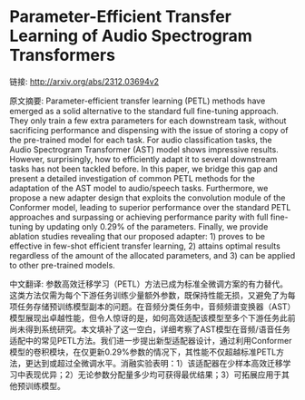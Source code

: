 # Parameter-Efficient Transfer Learning of Audio Spectrogram Transformers

链接: http://arxiv.org/abs/2312.03694v2

原文摘要:
Parameter-efficient transfer learning (PETL) methods have emerged as a solid
alternative to the standard full fine-tuning approach. They only train a few
extra parameters for each downstream task, without sacrificing performance and
dispensing with the issue of storing a copy of the pre-trained model for each
task. For audio classification tasks, the Audio Spectrogram Transformer (AST)
model shows impressive results. However, surprisingly, how to efficiently adapt
it to several downstream tasks has not been tackled before. In this paper, we
bridge this gap and present a detailed investigation of common PETL methods for
the adaptation of the AST model to audio/speech tasks. Furthermore, we propose
a new adapter design that exploits the convolution module of the Conformer
model, leading to superior performance over the standard PETL approaches and
surpassing or achieving performance parity with full fine-tuning by updating
only 0.29% of the parameters. Finally, we provide ablation studies revealing
that our proposed adapter: 1) proves to be effective in few-shot efficient
transfer learning, 2) attains optimal results regardless of the amount of the
allocated parameters, and 3) can be applied to other pre-trained models.

中文翻译:
参数高效迁移学习（PETL）方法已成为标准全微调方案的有力替代。这类方法仅需为每个下游任务训练少量额外参数，既保持性能无损，又避免了为每项任务存储预训练模型副本的问题。在音频分类任务中，音频频谱变换器（AST）模型展现出卓越性能，但令人惊讶的是，如何高效适配该模型至多个下游任务此前尚未得到系统研究。本文填补了这一空白，详细考察了AST模型在音频/语音任务适配中的常见PETL方法。我们进一步提出新型适配器设计，通过利用Conformer模型的卷积模块，在仅更新0.29%参数的情况下，其性能不仅超越标准PETL方法，更达到或超过全微调水平。消融实验表明：1）该适配器在少样本高效迁移学习中表现优异；2）无论参数分配量多少均可获得最优结果；3）可拓展应用于其他预训练模型。
